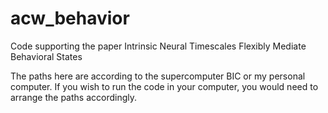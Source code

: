 # acw_behavior

Code supporting the paper Intrinsic Neural Timescales Flexibly Mediate Behavioral States

The paths here are according to the supercomputer BIC or my personal computer. If you wish to run the code
in your computer, you would need to arrange the paths accordingly. 